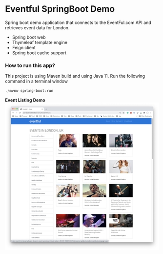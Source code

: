 # Eventful SpringBoot Demo
Spring boot demo application that connects to the EventFul.com API and retrieves event data for London.

* Spring boot web
* Thymeleaf template engine
* Feign client
* Spring boot cache support

### How to run this app?
This project is using Maven build and using Java 11. Run the following command in a terminal window 

```java
./mvnw spring-boot:run
```

**Event Listing Demo**
![List page screenshot](screenshot.png?raw=true "Eventful events list for city of London, UK")
